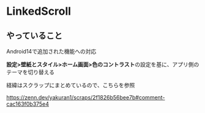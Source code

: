 # LinkedScroll

## やっていること

Android14で追加された機能への対応

**設定>壁紙とスタイル>ホーム画面>色のコントラスト**の設定を基に、アプリ側のテーマを切り替える

経緯はスクラップにまとめているので、こちらを参照

https://zenn.dev/yakuran1/scraps/2f1826b56bee7b#comment-cac163f0b375e4
